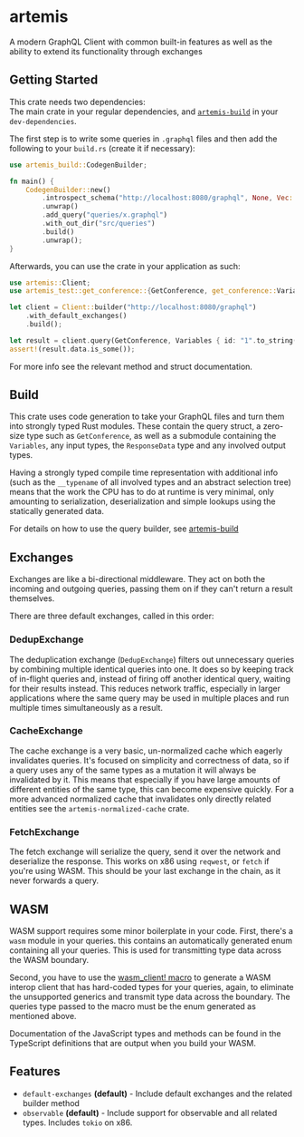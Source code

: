 # artemis

A modern GraphQL Client with common built-in features
as well as the ability to extend its functionality through exchanges

## Getting Started

This crate needs two dependencies:  
The main crate in your regular dependencies, and [`artemis-build`](https://crates.io/crates/artemis-build) in your
`dev-dependencies`.

The first step is to write some queries in `.graphql` files and then add the following to your
`build.rs` (create it if necessary):

```rust
use artemis_build::CodegenBuilder;

fn main() {
    CodegenBuilder::new()
        .introspect_schema("http://localhost:8080/graphql", None, Vec::new())
        .unwrap()
        .add_query("queries/x.graphql")
        .with_out_dir("src/queries")
        .build()
        .unwrap();
}
```

Afterwards, you can use the crate in your application as such:

```rust
use artemis::Client;
use artemis_test::get_conference::{GetConference, get_conference::Variables};

let client = Client::builder("http://localhost:8080/graphql")
    .with_default_exchanges()
    .build();

let result = client.query(GetConference, Variables { id: "1".to_string() }).await.unwrap();
assert!(result.data.is_some());
```

For more info see the relevant method and struct documentation.

## Build

This crate uses code generation to take your GraphQL files and turn them into
strongly typed Rust modules. These contain the query struct, a zero-size type
such as `GetConference`, as well as a submodule containing the `Variables`,
any input types, the `ResponseData` type and any involved output types.

Having a strongly typed compile time representation with additional info
(such as the `__typename` of all involved types and an abstract selection tree)
means that the work the CPU has to do at runtime is very minimal,
only amounting to serialization, deserialization and simple lookups using
the statically generated data.

For details on how to use the query builder, see [artemis-build](../artemis_build/index.html)

## Exchanges

Exchanges are like a bi-directional middleware.
They act on both the incoming and outgoing queries,
passing them on if they can't return a result themselves.

There are three default exchanges, called in this order:

### DedupExchange

The deduplication exchange (`DedupExchange`) filters out unnecessary queries
by combining multiple identical queries into one. It does so by keeping track
of in-flight queries and, instead of firing off another identical query,
waiting for their results instead. This reduces network traffic,
especially in larger applications where the same query may be used in multiple
places and run multiple times simultaneously as a result.

### CacheExchange

The cache exchange is a very basic, un-normalized cache which eagerly invalidates queries.
It's focused on simplicity and correctness of data, so if a query uses any of the same types
as a mutation it will always be invalidated by it. This means that especially if you
have large amounts of different entities of the same type, this can become expensive quickly.
For a more advanced normalized cache that invalidates only directly related entities
see the `artemis-normalized-cache` crate.

### FetchExchange

The fetch exchange will serialize the query, send it over the network and deserialize the response.
This works on x86 using `reqwest`, or `fetch` if you're using WASM.
This should be your last exchange in the chain, as it never forwards a query.

## WASM

WASM support requires some minor boilerplate in your code.
First, there's a `wasm` module in your queries. this contains an automatically generated enum
containing all your queries. This is used for transmitting type data across the WASM
boundary.

Second, you have to use the [wasm_client! macro](../artemis_codegen_proc_macro/macro.wasm_client!.html)
to generate a WASM interop client that has hard-coded types for your queries, again, to
eliminate the unsupported generics and transmit type data across the boundary.
The queries type passed to the macro must be the enum generated as mentioned above.

Documentation of the JavaScript types and methods can be found in the TypeScript
definitions that are output when you build your WASM.

## Features

* `default-exchanges` **(default)** - Include default exchanges and the related builder method
* `observable` **(default)** - Include support for observable and all related types. Includes
`tokio` on x86.
